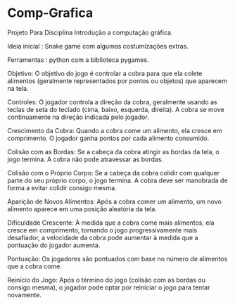 # Comp-Grafica
Projeto Para Disciplina Introdução a computação gráfica.

Ideia inicial : Snake game com algumas costumizações extras.

Ferramentas : python com a biblioteca pygames.

Objetivo:
O objetivo do jogo é controlar a cobra para que ela colete alimentos (geralmente representados por pontos ou objetos) que aparecem na tela.

Controles:
O jogador controla a direção da cobra, geralmente usando as teclas de seta do teclado (cima, baixo, esquerda, direita). A cobra se move continuamente na direção indicada pelo jogador.

Crescimento da Cobra:
Quando a cobra come um alimento, ela cresce em comprimento. O jogador ganha pontos por cada alimento consumido.

Colisão com as Bordas:
Se a cabeça da cobra atingir as bordas da tela, o jogo termina. A cobra não pode atravessar as bordas.

Colisão com o Próprio Corpo:
Se a cabeça da cobra colidir com qualquer parte do seu próprio corpo, o jogo termina. A cobra deve ser manobrada de forma a evitar colidir consigo mesma.

Aparição de Novos Alimentos:
Após a cobra comer um alimento, um novo alimento aparece em uma posição aleatória da tela.

Dificuldade Crescente:
À medida que a cobra come mais alimentos, ela cresce em comprimento, tornando o jogo progressivamente mais desafiador, a velocidade da cobra pode aumentar à medida que a pontuação do jogador aumenta.

Pontuação:
Os jogadores são pontuados com base no número de alimentos que a cobra come.

Reinício do Jogo:
Após o término do jogo (colisão com as bordas ou consigo mesma), o jogador pode optar por reiniciar o jogo para tentar novamente.

